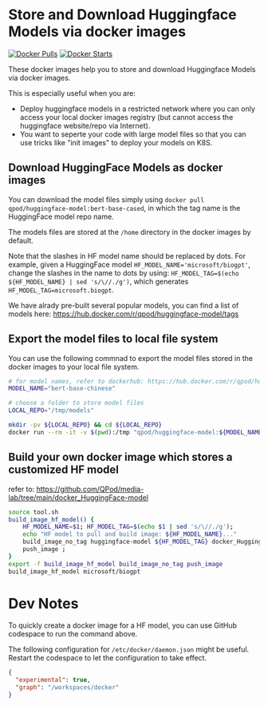 # Store and Download Huggingface Models via docker images

[![Docker Pulls](https://img.shields.io/docker/pulls/qpod/huggingface-model.svg)](https://hub.docker.com/r/qpod/huggingface-model)
[![Docker Starts](https://img.shields.io/docker/stars/qpod/huggingface-model.svg)](https://hub.docker.com/r/qpod/huggingface-model)

These docker images help you to store and download Huggingface Models via docker images.

This is especially useful when you are:

 - Deploy huggingface models in a restricted network where you can only access your local docker images registry (but cannot access the huggingface website/repo via Internet).
 - You want to seperte your code with large model files so that you can use tricks like "init images" to deploy your models on K8S.

## Download HuggingFace Models as docker images

You can download the model files simply using `docker pull qpod/huggingface-model:bert-base-cased`, in which the tag name is the HuggingFace model repo name.

The models files are stored at the `/home` directory in the docker images by default.

Note that the slashes in HF model name should be replaced by dots.
For example, given a HuggingFace model `HF_MODEL_NAME='microsoft/biogpt'`, change the slashes in the name to dots by using: `HF_MODEL_TAG=$(echo ${HF_MODEL_NAME} | sed 's/\//./g')`, which generates `HF_MODEL_TAG=microsoft.biogpt`.

We have alrady pre-built several popular models, you can find a list of models here:
https://hub.docker.com/r/qpod/huggingface-model/tags


## Export the model files to local file system 

You can use the following commnad to export the model files stored in the docker images to your local file system.

```bash
# for model names, refer to dockerhub: https://hub.docker.com/r/qpod/huggingface-model/tags
MODEL_NAME="bert-base-chinese"

# choose a folder to store model files
LOCAL_REPO="/tmp/models"

mkdir -pv ${LOCAL_REPO} && cd ${LOCAL_REPO}
docker run --rm -it -v $(pwd):/tmp "qpod/huggingface-model:${MODEL_NAME}"
```


## Build your own docker image which stores a customized HF model

refer to: https://github.com/QPod/media-lab/tree/main/docker_HuggingFace-model

```bash
source tool.sh
build_image_hf_model() {
    HF_MODEL_NAME=$1; HF_MODEL_TAG=$(echo $1 | sed 's/\//./g');
    echo "HF model to pull and build image: ${HF_MODEL_NAME}..."
    build_image_no_tag huggingface-model ${HF_MODEL_TAG} docker_HuggingFace-models/Dockerfile --build-arg "HF_MODEL_NAME=${HF_MODEL_NAME}" ;
    push_image ;
}
export -f build_image_hf_model build_image_no_tag push_image
build_image_hf_model microsoft/biogpt
```

# Dev Notes

To quickly create a docker image for a HF model, you can use GitHub codespace to run the command above.

The following configuration for `/etc/docker/daemon.json` might be useful. Restart the codespace to let the configuration to take effect.

```json
{
  "experimental": true,
  "graph": "/workspaces/docker"
}
```
